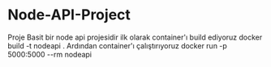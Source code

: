 # Node-API-Project

Proje Basit bir node api projesidir
ilk olarak container'ı build ediyoruz
docker build -t nodeapi .
Ardından container'ı çalıştırıyoruz
docker run  -p 5000:5000 --rm nodeapi
